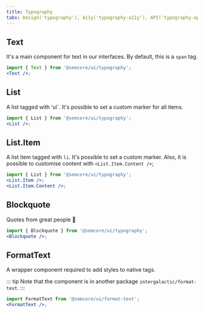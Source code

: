 ```yaml
---
title: Typography
tabs: Design('typography'), A11y('typography-a11y'), API('typography-api'), Example('typography-code'), Changelog('typography-changelog')
---
```


## Text

It's a main component for text in our interfaces. By default, this is a `span` tag.

```jsx
import { Text } from '@semcore/ui/typography';
<Text />;
```

<TypesView type="TextProps" :types={...types} />

## List

A list tagged with ʻul`. It's possible to set a custom marker for all items.

```jsx
import { List } from '@semcore/ui/typography';
<List />;
```

<TypesView type="ListProps" :types={...types} />

## List.Item

A list item tagged with `li`. It's possible to set a custom marker.
Also, it is possible to customise content with `<List.Item.Content />`;

```jsx
import { List } from '@semcore/ui/typography';
<List.Item />;
<List.Item.Content />;
```

<TypesView type="ListItemProps" :types={...types} />
<TypesView type="ListItemContentProps" :types={...types} />

## Blockquote

Quotes from great people 🙊

```jsx
import { Blockquote } from '@semcore/ui/typography';
<Blockquote />;
```

<TypesView type="BlockquoteProps" :types={...types} />

## FormatText

A wrapper component required to add styles to native tags.

::: tip
Note that the component is in another package `intergalactic/format-text`.
:::

```jsx
import FormatText from '@semcore/ui/format-text';
<FormatText />;
```

<TypesView type="FormatTextProps" :types={...types} />

<script setup>import { data as types } from '@types.data.ts';</script>
